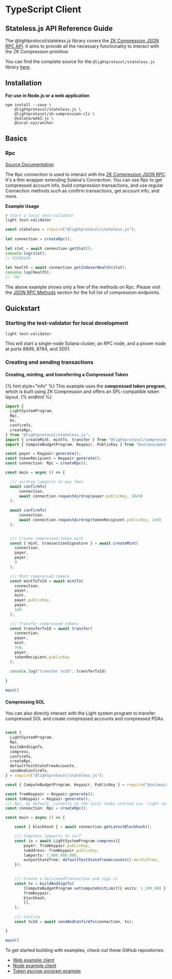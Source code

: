 # TypeScript Client

## Stateless.js API Reference Guide <a href="#what-is-solana-web3-js" id="what-is-solana-web3-js"></a>

The @lightprotocol/stateless.js library covers the  [ZK Compression JSON RPC API](json-rpc-methods.md). It aims to provide all the necessary functionality to interact with the ZK Compression primitive.

You can find the complete source for the `@lightprotocol/stateless.js` library [here](https://github.com/Lightprotocol/light-protocol/tree/main/js/stateless.js).

## Installation

**For use in Node.js or a web application**

```shell-session
npm install --save \
    @lightprotocol/stateless.js \
    @lightprotocol/zk-compression-cli \
    @solana/web3.js \
    @coral-xyz/anchor
```

## Basics

### Rpc <a href="#connection" id="connection"></a>

[Source Documentation](https://github.com/Lightprotocol/light-protocol/blob/main/js/stateless.js/src/rpc.ts)

The Rpc connection is used to interact with the [ZK Compression JSON RPC](json-rpc-methods.md). It's a thin wrapper extending Solana's Connection. You can use Rpc to get compressed account info, build compression transactions, and use regular Connection methods such as confirm transactions, get account info, and more.

**Example Usage**

```sh
# Start a local test-validator
light test-validator
```

```typescript
const stateless = require("@lightprotocol/stateless.js");
 
let connection = createRpc();
 
let slot = await connection.getSlot();
console.log(slot);
// 93186439
 
let health = await connection.getIndexerHealth(slot);
console.log(health);
// "Ok"

```

The above example shows only a few of the methods on Rpc. Please visit the [JSON RPC Methods](json-rpc-methods.md) section for the full list of compression endpoints.

## Quickstart

### Starting the test-validator for local development

```sh
light test-validator 
```

This will start a single-node Solana cluster, an RPC node, and a prover node at ports 8899, 8784, and 3001.&#x20;

### Creating and sending transactions

#### Creating, minting, and transferring a Compressed Token

{% hint style="info" %}
This example uses the **compressed token program**, which is built using ZK Compression and offers an SPL-compatible token layout.
{% endhint %}

```typescript
import {
  LightSystemProgram,
  Rpc,
  bn,
  confirmTx,
  createRpc,
} from "@lightprotocol/stateless.js";
import { createMint, mintTo, transfer } from "@lightprotocol/compressed-token";
import { ComputeBudgetProgram, Keypair, PublicKey } from "@solana/web3.js";

const payer = Keypair.generate();
const tokenRecipient = Keypair.generate();
const connection: Rpc = createRpc();

const main = async () => {

  /// airdrop lamports to pay fees
  await confirmTx(
      connection,
      await connection.requestAirdrop(payer.publicKey, 10e9)
  );
  
  await confirmTx(
      connection,
      await connection.requestAirdrop(tokenRecipient.publicKey, 1e6)
  );


  /// Create compressed-token mint
  const { mint, transactionSignature } = await createMint(
    connection,
    payer,
    payer,
    9
  );

  /// Mint compressed tokens
  const mintToTxId = await mintTo(
    connection,
    payer,
    mint,
    payer.publicKey,
    payer,
    1e9
  );

  /// Transfer compressed tokens
  const transferTxId = await transfer(
    connection,
    payer,
    mint,
    7e8,
    payer,
    tokenRecipient.publicKey
  );
  
  console.log("transfer txId", transferTxId)
  
}

main()
```

#### Compressing SOL

You can also directly interact with the Light system program to transfer compressed SOL and create compressed accounts and compressed PDAs.

```typescript

const {
  LightSystemProgram,
  Rpc,
  buildAndSignTx,
  compress,
  confirmTx,
  createRpc,
  defaultTestStateTreeAccounts,
  sendAndConfirmTx,
} = require("@lightprotocol/stateless.js");

const { ComputeBudgetProgram, Keypair, PublicKey } = require("@solana/web3.js");

const fromKeypair = Keypair.generate();
const toKeypair = Keypair.generate();
/// Rpc, by default, connects to the local nodes started via 'light test-validator' 
const connection: Rpc = createRpc();

const main = async () => {

    const { blockhash } = await connection.getLatestBlockhash();

    /// Compress lamports to self
    const ix = await LightSystemProgram.compress({
        payer: fromKeypair.publicKey,
        toAddress: fromKeypair.publicKey,
        lamports: 1_000_000_000,
        outputStateTree: defaultTestStateTreeAccounts().merkleTree, 
    });

    
    /// Create a VersionedTransaction and sign it
    const tx = buildAndSignTx(
        [ComputeBudgetProgram.setComputeUnitLimit({ units: 1_200_000 }), ix],
        fromKeypair,
        blockhash,
        [],
    );
    
    /// Confirm 
    const txId = await sendAndConfirmTx(connection, tx);

}

main()
```

To get started building with examples, check out these GitHub repositories:

* [Web example client](https://github.com/Lightprotocol/example-web-client)
* [Node example client](https://github.com/Lightprotocol/example-nodejs-client)
* [Token escrow program example](https://github.com/Lightprotocol/light-protocol/tree/light-v0.3.0/examples/token-escrow)
